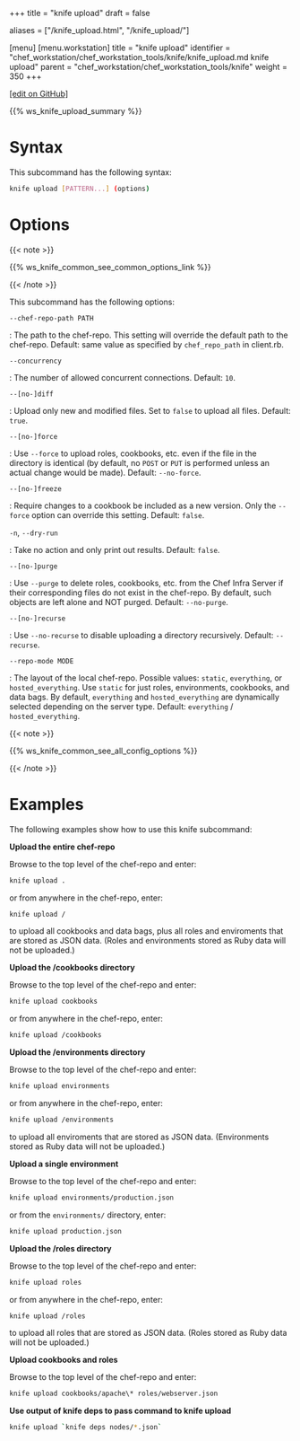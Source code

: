 +++
title = "knife upload"
draft = false

aliases = ["/knife_upload.html", "/knife_upload/"]

[menu]
  [menu.workstation]
    title = "knife upload"
    identifier = "chef_workstation/chef_workstation_tools/knife/knife_upload.md knife upload"
    parent = "chef_workstation/chef_workstation_tools/knife"
    weight = 350
+++    

[\[edit on GitHub\]](https://github.com/chef/chef-workstation/blob/master/www/content/workstation/knife_upload.md)

{{% ws_knife_upload_summary %}}

Syntax
======

This subcommand has the following syntax:

``` bash
knife upload [PATTERN...] (options)
```

Options
=======

{{< note >}}

{{% ws_knife_common_see_common_options_link %}}

{{< /note >}}

This subcommand has the following options:

`--chef-repo-path PATH`

:   The path to the chef-repo. This setting will override the default
    path to the chef-repo. Default: same value as specified by
    `chef_repo_path` in client.rb.

`--concurrency`

:   The number of allowed concurrent connections. Default: `10`.

`--[no-]diff`

:   Upload only new and modified files. Set to `false` to upload all
    files. Default: `true`.

`--[no-]force`

:   Use `--force` to upload roles, cookbooks, etc. even if the file in
    the directory is identical (by default, no `POST` or `PUT` is
    performed unless an actual change would be made). Default:
    `--no-force`.

`--[no-]freeze`

:   Require changes to a cookbook be included as a new version. Only the
    `--force` option can override this setting. Default: `false`.

`-n`, `--dry-run`

:   Take no action and only print out results. Default: `false`.

`--[no-]purge`

:   Use `--purge` to delete roles, cookbooks, etc. from the Chef Infra
    Server if their corresponding files do not exist in the chef-repo.
    By default, such objects are left alone and NOT purged. Default:
    `--no-purge`.

`--[no-]recurse`

:   Use `--no-recurse` to disable uploading a directory recursively.
    Default: `--recurse`.

`--repo-mode MODE`

:   The layout of the local chef-repo. Possible values: `static`,
    `everything`, or `hosted_everything`. Use `static` for just roles,
    environments, cookbooks, and data bags. By default, `everything` and
    `hosted_everything` are dynamically selected depending on the server
    type. Default: `everything` / `hosted_everything`.

{{< note >}}

{{% ws_knife_common_see_all_config_options %}}

{{< /note >}}

Examples
========

The following examples show how to use this knife subcommand:

**Upload the entire chef-repo**

Browse to the top level of the chef-repo and enter:

``` bash
knife upload .
```

or from anywhere in the chef-repo, enter:

``` bash
knife upload /
```

to upload all cookbooks and data bags, plus all roles and enviroments
that are stored as JSON data. (Roles and environments stored as Ruby
data will not be uploaded.)

**Upload the /cookbooks directory**

Browse to the top level of the chef-repo and enter:

``` bash
knife upload cookbooks
```

or from anywhere in the chef-repo, enter:

``` bash
knife upload /cookbooks
```

**Upload the /environments directory**

Browse to the top level of the chef-repo and enter:

``` bash
knife upload environments
```

or from anywhere in the chef-repo, enter:

``` bash
knife upload /environments
```

to upload all enviroments that are stored as JSON data. (Environments
stored as Ruby data will not be uploaded.)

**Upload a single environment**

Browse to the top level of the chef-repo and enter:

``` bash
knife upload environments/production.json
```

or from the `environments/` directory, enter:

``` bash
knife upload production.json
```

**Upload the /roles directory**

Browse to the top level of the chef-repo and enter:

``` bash
knife upload roles
```

or from anywhere in the chef-repo, enter:

``` bash
knife upload /roles
```

to upload all roles that are stored as JSON data. (Roles stored as Ruby
data will not be uploaded.)

**Upload cookbooks and roles**

Browse to the top level of the chef-repo and enter:

``` bash
knife upload cookbooks/apache\* roles/webserver.json
```

**Use output of knife deps to pass command to knife upload**

``` bash
knife upload `knife deps nodes/*.json`
```
